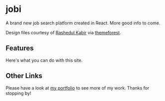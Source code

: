 # jobi

A brand new job search platform created in React. More good info to come.

Design files courtesy of [Rashedul Kabir](https://dribbble.com/rakabir) via [themeforest](https://themeforest.net).

## Features

Here's what you can do with this site.


## Other Links

Please have a look at [my portfolio](https://www.nobrayn.com) to see more of my work. Thanks for stopping by!
